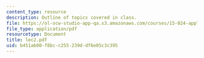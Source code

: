 ```yaml
---
content_type: resource
description: Outline of topics covered in class.
file: https://ol-ocw-studio-app-qa.s3.amazonaws.com/courses/15-024-applied-economics-for-managers-summer-2004/b451ab00f8bcc255239ddf6e05c3c395_lec2.pdf
file_type: application/pdf
resourcetype: Document
title: lec2.pdf
uid: b451ab00-f8bc-c255-239d-df6e05c3c395
---
```

